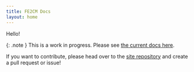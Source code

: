```yaml
---
title: FE2CM Docs
layout: home
---
```


Hello!

{: .note }
This is a work in progress. Please see [the current docs here](https://docs.google.com/document/d/1JaLOcoau5_vYVr1qKCea7pRrps-5ffqweZawIDdmLbc/edit?usp=sharing).

If you want to contribute, please head over to the [site repository][Site Repository] and create a pull request or issue!




[Site Repository]: https://github.com/TheLivingPepsi/fe2cm-docs
